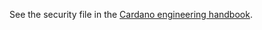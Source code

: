 See the security file in the [Cardano engineering handbook](https://github.com/input-output-hk/cardano-engineering-handbook/blob/main/SECURITY.md).


